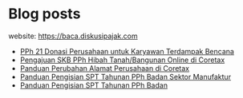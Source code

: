 # Blog posts

website: https://baca.diskusipajak.com

<!-- BLOG-POST-LIST:START -->
- [PPh 21 Donasi Perusahaan untuk Karyawan Terdampak Bencana](https://baca.diskusipajak.com/pph-21-donasi-perusahaan-untuk-karyawan-terdampak-bencana/)
- [Pengajuan SKB PPh Hibah Tanah/Bangunan Online di Coretax](https://baca.diskusipajak.com/pengajuan-skb-pph-hibah-tanah-bangunan-online-di-djp/)
- [Panduan Perubahan Alamat Perusahaan di Coretax](https://baca.diskusipajak.com/panduan-perubahan-alamat-perusahaan-di-coretax/)
- [Panduan Pengisian SPT Tahunan PPh Badan Sektor Manufaktur](https://baca.diskusipajak.com/panduan-pengisian-spt-tahunan-pph-badan-sektor-manufaktur/)
- [Panduan Pengisian SPT Tahunan PPh Badan](https://baca.diskusipajak.com/panduan-pengisian-spt-tahunan-pph-badan/)
<!-- BLOG-POST-LIST:END -->

<!--
**kelaspajak/kelaspajak** is a ✨ _special_ ✨ repository because its `README.md` (this file) appears on your GitHub profile.

Here are some ideas to get you started:

- 🔭 I’m currently working on ...
- 🌱 I’m currently learning ...
- 👯 I’m looking to collaborate on ...
- 🤔 I’m looking for help with ...
- 💬 Ask me about ...
- 📫 How to reach me: ...
- 😄 Pronouns: ...
- ⚡ Fun fact: ...
-->
